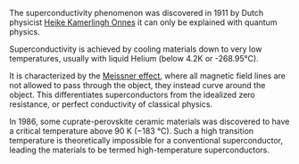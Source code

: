 <!---->
The superconductivity phenomenon was discovered in 1911 by Dutch physicist [Heike Kamerlingh Onnes](https://en.wikipedia.org/wiki/Heike_Kamerlingh_Onnes) it can only be explained with quantum physics.

Superconductivity is achieved by cooling materials down to very low temperatures, usually with liquid Helium (below 4.2K or -268.95°C).

It is characterized by the [Meissner effect](https://en.wikipedia.org/wiki/Meissner_effect), where all magnetic field lines are not allowed to pass through the object, they instead curve around the object. This differentiates superconductors from the idealized zero resistance, or perfect conductivity of classical physics.

In 1986, some cuprate-perovskite ceramic materials was discovered to have a critical temperature above 90 K (−183 °C). Such a high transition temperature is theoretically impossible for a conventional superconductor, leading the materials to be termed high-temperature superconductors.

